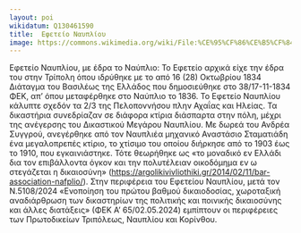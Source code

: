 ```yaml
---
layout: poi
wikidatum: Q130461590
title:  Εφετείο Ναυπλίου
image: https://commons.wikimedia.org/wiki/File:%CE%95%CF%86%CE%B5%CF%84%CE%B5%CE%AF%CE%BF_%CE%9D%CE%B1%CF%85%CF%80%CE%BB%CE%AF%CE%BF%CF%85.jpg
---
```


Εφετείο Ναυπλίου, με έδρα το Ναύπλιο: Το Εφετείο αρχικά είχε την έδρα του στην Τρίπολη όπου ιδρύθηκε με το από 16 (28) Οκτωβρίου 1834 Διάταγμα του Βασιλέως της Ελλάδος που δημοσιεύθηκε στο 38/17-11-1834 ΦΕΚ, απ’ όπου μεταφέρθηκε στο Ναύπλιο το 1836. Το Εφετείο Ναυπλίου κάλυπτε σχεδόν τα 2/3 της Πελοποννήσου πλην Αχαΐας και Ηλείας. Τα δικαστήρια συνεδρίαζαν σε διάφορα κτίρια διάσπαρτα στην πόλη, μέχρι της ανέγερσης του Δικαστικού Μεγάρου Ναυπλίου. Με δωρεά του Ανδρέα Συγγρού, ανεγέρθηκε από τον Ναυπλιέα μηχανικό Αναστάσιο Σταματιάδη ένα μεγαλοπρεπές κτίριο, το χτίσιμο του οποίου διήρκησε από το 1903 έως το 1910, που εγκαινιάστηκε. Τότε θεωρήθηκε ως «το μοναδικό εν Ελλάδι δια τον επιβάλλοντα όγκον και την πολυτέλειαν οικοδόμημα εν ω στεγάζεται η δικαιοσύνη» (https://argolikivivliothiki.gr/2014/02/11/bar-association-nafplio/). Στην περιφέρεια του Εφετείου Ναυπλίου, μετά τον Ν.5108/2024 «Ενοποίηση του πρώτου βαθμού δικαιοδοσίας, χωροταξική αναδιάρθρωση των δικαστηρίων της πολιτικής και ποινικής δικαιοσύνης και άλλες διατάξεις» (ΦΕΚ Α’ 65/02.05.2024) εμπίπτουν οι περιφέρειες των Πρωτοδικείων Τριπόλεως, Ναυπλίου και Κορίνθου.  
